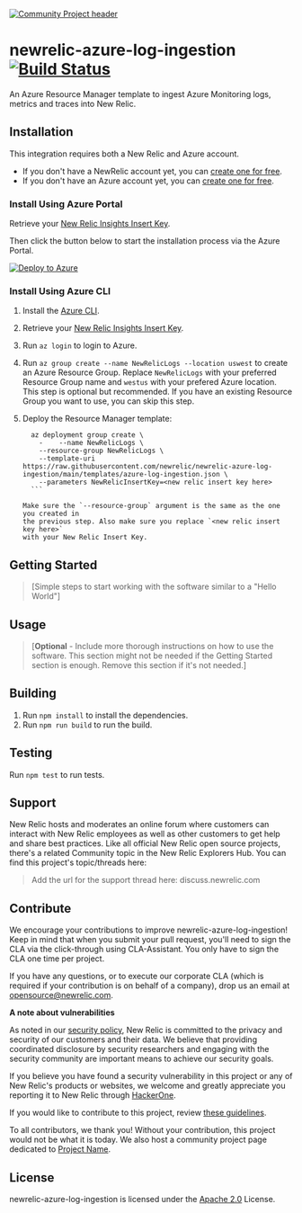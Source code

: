 [![Community Project header](https://github.com/newrelic/opensource-website/raw/master/src/images/categories/Community_Project.png)](https://opensource.newrelic.com/oss-category/#community-project)

# newrelic-azure-log-ingestion [![Build Status](https://github.com/newrelic/newrelic-azure-log-ingestion/actions/workflows/main.yml/badge.svg)](https://github.com/newrelic/newrelic-azure-log-ingestion/actions/workflows/main.yml)

An Azure Resource Manager template to ingest Azure Monitoring logs, metrics and traces into New Relic.

## Installation

This integration requires both a New Relic and Azure account.

* If you don't have a NewRelic account yet, you can [create one for free](https://newrelic.com/signup).
* If you don't have an Azure account yet, you can [create one for free](https://azure.microsoft.com/en-us/free/).

### Install Using Azure Portal

Retrieve your [New Relic Insights Insert Key](https://docs.newrelic.com/docs/apis/get-started/intro-apis/new-relic-api-keys/#insights-insert-key).

Then click the button below to start the installation process via the Azure Portal.

[![Deploy to Azure](https://azuredeploy.net/deploybutton.png)](https://portal.azure.com/#create/Microsoft.Template/uri/https%3A%2F%2Fraw.githubusercontent.com%2Fnewrelic%2Fnewrelic-azure-log-ingestion%2Fmain%2Ftemplates%2Fazure-log-ingestion.json)

### Install Using Azure CLI

1. Install the [Azure CLI](https://docs.microsoft.com/en-us/cli/azure/install-azure-cli).
2. Retrieve your [New Relic Insights Insert Key](https://docs.newrelic.com/docs/apis/get-started/intro-apis/new-relic-api-keys/#insights-insert-key).
3. Run `az login` to login to Azure.
4. Run `az group create --name NewRelicLogs --location uswest`
   to create an Azure Resource Group. Replace `NewRelicLogs` with your preferred
   Resource Group name and `westus` with your prefered Azure location. This step is
   optional but recommended. If you have an existing Resource Group you want to use,
   you can skip this step.
5. Deploy the Resource Manager template:

     ```
       az deployment group create \
         -    --name NewRelicLogs \
         --resource-group NewRelicLogs \
         --template-uri https://raw.githubusercontent.com/newrelic/newrelic-azure-log-ingestion/main/templates/azure-log-ingestion.json \
         --parameters NewRelicInsertKey=<new relic insert key here>
       ```

     Make sure the `--resource-group` argument is the same as the one you created in
     the previous step. Also make sure you replace `<new relic insert key here>`
     with your New Relic Insert Key.

## Getting Started
>[Simple steps to start working with the software similar to a "Hello World"]

## Usage
>[**Optional** - Include more thorough instructions on how to use the software. This section might not be needed if the Getting Started section is enough. Remove this section if it's not needed.]


## Building

1. Run `npm install` to install the dependencies.
2. Run `npm run build` to run the build.

## Testing

Run `npm test` to run tests.

## Support

New Relic hosts and moderates an online forum where customers can interact with New Relic employees as well as other customers to get help and share best practices. Like all official New Relic open source projects, there's a related Community topic in the New Relic Explorers Hub. You can find this project's topic/threads here:

>Add the url for the support thread here: discuss.newrelic.com

## Contribute

We encourage your contributions to improve newrelic-azure-log-ingestion! Keep in mind that when you submit your pull request, you'll need to sign the CLA via the click-through using CLA-Assistant. You only have to sign the CLA one time per project.

If you have any questions, or to execute our corporate CLA (which is required if your contribution is on behalf of a company), drop us an email at opensource@newrelic.com.

**A note about vulnerabilities**

As noted in our [security policy](../../security/policy), New Relic is committed to the privacy and security of our customers and their data. We believe that providing coordinated disclosure by security researchers and engaging with the security community are important means to achieve our security goals.

If you believe you have found a security vulnerability in this project or any of New Relic's products or websites, we welcome and greatly appreciate you reporting it to New Relic through [HackerOne](https://hackerone.com/newrelic).

If you would like to contribute to this project, review [these guidelines](./CONTRIBUTING.md).

To all contributors, we thank you!  Without your contribution, this project would not be what it is today.  We also host a community project page dedicated to [Project Name](<LINK TO https://opensource.newrelic.com/projects/... PAGE>).

## License
newrelic-azure-log-ingestion is licensed under the [Apache 2.0](http://apache.org/licenses/LICENSE-2.0.txt) License.
